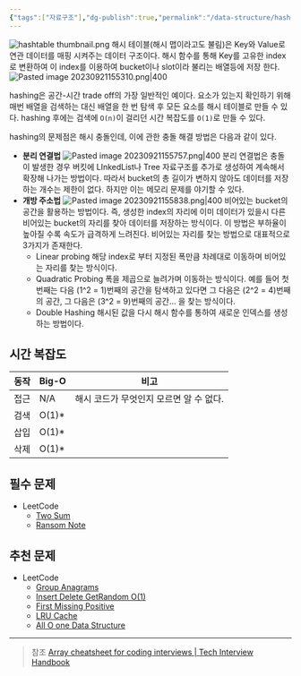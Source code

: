 ```yaml
---
{"tags":["자료구조"],"dg-publish":true,"permalink":"/data-structure/hash-table/","dgPassFrontmatter":true,"created":"","updated":""}
---
```


![hashtable thumbnail.png](/img/user/Data%20Structure/hashtable%20thumbnail.png)
해시 테이블(해시 맵이라고도 불림)은 Key와 Value로 연관 데이터를 매핑 시켜주는 데이터 구조이다. 해시 함수를 통해 Key를 고유한 index로 변환하여 이 index를 이용하여 bucket이나 slot이라 불리는 배열등에 저장 한다.
![Pasted image 20230921155310.png|400](/img/user/Data%20Structure/Pasted%20image%2020230921155310.png)

hashing은 공간-시간 trade off의 가장 일반적인 예이다. 요소가 있는지 확인하기 위해 매번 배열을 검색하는 대신 배열을 한 번 탐색 후 모든 요소를 해시 테이블로 만들 수 있다.
hashing 후에는 검색에 `O(n)`이 걸리던 시간 복잡도를 `O(1)`로 만들 수 있다.

hashing의 문제점은 해시 충돌인데, 이에 관한 충돌 해결 방법은 다음과 같이 있다.
- **분리 연결법**
  ![Pasted image 20230921155757.png|400](/img/user/Data%20Structure/Pasted%20image%2020230921155757.png)
  분리 연결법은 충돌이 발생한 경우 버킷에 LInkedList나 Tree 자료구조를 추가로 생성하여 계속해서 확장해 나가는 방법이다. 따라서 bucket의 총 길이가 변하지 않아도 데이터를 저장하는 개수는 제한이 없다. 하지만 이는 메모리 문제를 야기할 수 있다.
- **개방 주소법**
  ![Pasted image 20230921155838.png|400](/img/user/Data%20Structure/Pasted%20image%2020230921155838.png)
  비어있는 bucket의 공간을 활용하는 방법이다. 즉, 생성한 index의 자리에 이미 데이터가 있을시 다른 비어있는 bucket의 자리를 찾아 데이터를 저장하는 방식이다. 이 방법은 부하율이 높아질 수록 속도가 급격하게 느려진다. 
  비어있는 자리를 찾는 방법으로 대표적으로 3가지가 존재한다.
	- Linear probing
	  해당 index로 부터 지정된 폭만큼 차례대로 이동하며 비어있는 자리를 찾는 방식이다.
	- Quadratic Probing
	  폭을 제곱으로 늘려가며 이동하는 방식이다. 예를 들어 첫 번째는 다음 (1^2 = 1)번째의 공간을 탐색하고 있다면 그 다음은 (2^2 = 4)번째의 공간, 그 다음은 (3^2 = 9)번째의 공간… 을 찾는 방식이다.
	- Double Hashing
	  해시된 값을 다시 해시 함수를 통하여 새로운 인덱스를 생성하는 방법이다.



## 시간 복잡도

| 동작 | Big-O | 비고                                    |
| ---- | ----- | --------------------------------------- |
| 접근 | N/A   | 해시 코드가 무엇인지 모르면 알 수 없다. |
| 검색 | O(1)* |                                         |
| 삽입 | O(1)* |                                         |
| 삭제 | O(1)* |                                         |

## 필수 문제

- LeetCode
	- [Two Sum](https://leetcode.com/problems/two-sum)
	- [Ransom Note](https://leetcode.com/problems/ransom-note)

## 추천 문제

- LeetCode
	- [Group Anagrams](https://leetcode.com/problems/group-anagrams/)
	- [Insert Delete GetRandom O(1)](https://leetcode.com/problems/insert-delete-getrandom-o1/)
	- [First Missing Positive](https://leetcode.com/problems/first-missing-positive/)
	- [LRU Cache](https://leetcode.com/problems/lru-cache/)
	- [All O one Data Structure](https://leetcode.com/problems/all-oone-data-structure/)

---
> 참조
> [Array cheatsheet for coding interviews | Tech Interview Handbook](https://www.techinterviewhandbook.org/algorithms/array/)

